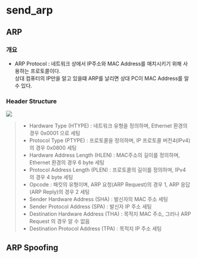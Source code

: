 # send_arp


## ARP
  ### 개요
  * ARP Protocol : 네트워크 상에서 IP주소와 MAC Address를 매치시키기 위해 사용하는 프로토콜이다. 
  <br>상대 컴퓨터의 IP만을 알고 있을떄 ARP를 날리면 상대 PC이 MAC Address를 알 수 있다.

  ### Header Structure
  ![](https://t1.daumcdn.net/cfile/tistory/2128E13C58EAF44D35)
  
  > * Hardware Type (HTYPE) : 네트워크 유형을 정의하며, Ethernet 환경의 경우 0x0001 으로 세팅
  > * Protocol Type (PTYPE) : 프로토콜을 정의하며, IP 프로토콜 버전4(IPv4)의 경우 0x0800 세팅
  > * Hardware Address Length (HLEN) : MAC주소의 길이를 정의하며, Ethernet 환경의 경우 6 byte 세팅
  > * Protocol Address Length (PLEN) : 프로토콜의 길이를 정의하며, IPv4 의 경우 4 byte 세팅
  > * Opcode : 패킷의 유형이며, ARP 요청(ARP Request)의 경우 1, ARP 응답 (ARP Reply)의 경우 2 세팅
  > * Sender Hardware Address (SHA) : 발신자의 MAC 주소 세팅
  > * Sender Protocol Address (SPA) : 발신자 IP 주소 세팅
  > * Destination Hardware Address (THA) : 목적지 MAC 주소, 그러나 ARP Request 의 경우 알 수 없음
  > * Destination Protocol Address (TPA) : 목적지 IP 주소 세팅
  
## ARP Spoofing
